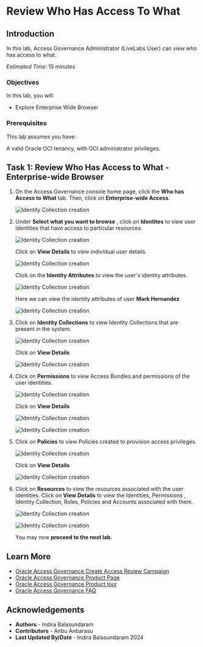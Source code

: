 # Review Who Has Access To What 

## Introduction

In this lab, Access Governance Administrator (LiveLabs User) can view who has access to what.

*Estimated Time*: 15 minutes


### Objectives

In this lab, you will:

* Explore Enterprise Wide Browser


### Prerequisites

This lab assumes you have:

A valid Oracle OCI tenancy, with OCI administrator privileges.



## Task 1: Review Who Has Access to What - Enterprise-wide Browser

1. On the Access Governance console home page, click the **Who has Access to What** tab. Then, click on **Enterprise-wide Access**. 

     ![Identity Collection creation](images/enterprise-wide-access.png)

2. Under **Select what you want to browse** , click on **Identites** to view user identities that have access to particular resources. 

    ![Identity Collection creation](images/view-identities.png)

    Click on **View Details** to view individual user details. 

    ![Identity Collection creation](images/identities-details.png)

    Click on the **Identity Attributes** to view the user's identity attributes. 

     ![Identity Collection creation](images/navigate-identity-attributes.png)

    Here we can view the identity attributes of user **Mark Hernandez**

    ![Identity Collection creation](images/identity-attributes.png)


3. Click on **Identity Collections** to view Identity Collections that are present in the system. 

    ![Identity Collection creation](images/identity-collection.png)

    Click on **View Details** 

    ![Identity Collection creation](images/identity-collection-detail.png)

4. Click on **Permissions** to view Access Bundles and permissions of the user identities.  
   

    ![Identity Collection creation](images/permission.png)

    Click on **View Details**

    ![Identity Collection creation](images/db-read-access.png)

    ![Identity Collection creation](images/db-read-access-details.png)

5. Click on **Policies** to view Policies created to provision access privileges. 

    ![Identity Collection creation](images/policies.png)

     Click on **View Details**

    ![Identity Collection creation](images/policy-detail.png)

6. Click on **Resources** to view the resources associated with the user identities. Click on **View Details** to view the Identities, Permissions , Identity Collection, Roles, Policies and Accounts associated with them. 

     ![Identity Collection creation](images/resources.png)

      ![Identity Collection creation](images/resources-detail.png)



    You may now **proceed to the next lab.**

## Learn More

* [Oracle Access Governance Create Access Review Campaign](https://docs.oracle.com/en/cloud/paas/access-governance/pdapg/index.html)
* [Oracle Access Governance Product Page](https://www.oracle.com/security/cloud-security/access-governance/)
* [Oracle Access Governance Product tour](https://www.oracle.com/webfolder/s/quicktours/paas/pt-sec-access-governance/index.html)
* [Oracle Access Governance FAQ](https://www.oracle.com/security/cloud-security/access-governance/faq/)

## Acknowledgements

* **Authors** - Indira Balasundaram
* **Contributors** - Anbu Anbarasu
* **Last Updated By/Date** - Indira Balasundaram 2024
